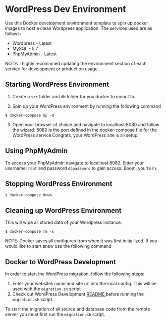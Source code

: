 # WordPress Dev Environment

Use this Docker development environment template to spin up docker images to host a clean Wordpress application. The services used are as follows:

* Wordpress - Latest
* MySQL - 5.7
* PhpMyAdmin - Latest

NOTE: I highly recommned updating the environment section of each service for development or production usage.

## Starting WordPress Environment

1. Create a `src` folder and `db` folder for you docker to mount to.

2. Spin up your WordPress environment by running the following command
```
$ docker-compose up -d
```

3. Open your browser of choice and navigate to localhost:8080 and follow the wizard. 8080 is the port defined in the docker-compose file for the WordPress service.Congrats, your WordPress site is all setup.

## Using PhpMyAdmin

To access your PhpMyAdmin navigate to localhost:8082. Enter your username: `root` and password `dbpassword` to gain access. Boom, you're in.

## Stopping WordPress Environment
```
$ docker-compose down
```

## Cleaning up WordPress Environment

This will wipe all stored data of your Wordpress instance.

```
$ docker-compose rm -s
```

NOTE: Docker saves all configures from when it was first initiailized. If you would like to start anew use the following command


## Docker to WordPress Development

In order to start the WordPress migration, follow the following steps:

1. Enter your websites name and site url into the local.config. This will be used with the `migration.sh` script
2. Check out WordPress Development [ README ](dev/WPDEV.md) before running the `migration.sh` script.


To start the migration of all source and database code from the remote server you must first run the `migration.sh` script. 
